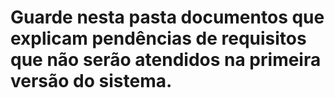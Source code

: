 # Guarde nesta pasta documentos que explicam pendências de requisitos que não serão atendidos na primeira versão do sistema.